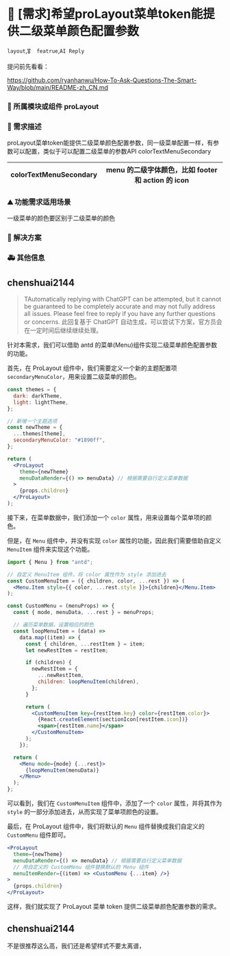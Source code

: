 # 👑 [需求]希望proLayout菜单token能提供二级菜单颜色配置参数

`layout`,`🎖️  featrue`,`AI Reply`

提问前先看看：

https://github.com/ryanhanwu/How-To-Ask-Questions-The-Smart-Way/blob/main/README-zh_CN.md

### 🔩 所属模块或组件 proLayout

<!--
如果你的功能需求率属于某个功能模块或者是组件的，请在此处标明，如对`table`组件有功能需求，则注明：率属组件：ProTable
 -->

### 🥰 需求描述

proLayout菜单token能提供二级菜单颜色配置参数，同一级菜单配置一样，有参数可以配置，类似于可以配置二级菜单的参数API colorTextMenuSecondary<html>

<body>
<!--StartFragment-->

| colorTextMenuSecondary | menu 的二级字体颜色，比如 footer 和 action 的 icon |
| ---------------------- | -------------------------------------------------- |

<!--EndFragment-->
</body>
</html>

<!--
详细地描述需求，让大家都能理解
-->

### ⛰ 功能需求适用场景

一级菜单的颜色要区别于二级菜单的颜色

<!--
请简单描述一下这个新功能通常或可以应用在哪些场景下
-->

### 🧐 解决方案

<!--
如果你有解决方案，在这里清晰地阐述
-->

### 🚑 其他信息

<!--
如截图等其他信息可以贴在这里
-->

## chenshuai2144

> TAutomatically replying with ChatGPT can be attempted, but it cannot be guaranteed to be completely accurate and may not fully address all issues. Please feel free to reply if you have any further questions or concerns.
> 此回复基于 ChatGPT 自动生成，可以尝试下方案，官方员会在一定时间后继续继续处理。

针对本需求，我们可以借助 antd 的菜单(Menu)组件实现二级菜单颜色配置参数的功能。

首先，在 ProLayout 组件中，我们需要定义一个新的主题配置项 `secondaryMenuColor`，用来设置二级菜单的颜色。

```jsx
const themes = {
  dark: darkTheme,
  light: lightTheme,
};

// 新增一个主题选项
const newTheme = {
  ...themes[theme],
  secondaryMenuColor: "#1890ff",
};

return (
  <ProLayout
    theme={newTheme}
    menuDataRender={() => menuData} // 根据需要自行定义菜单数据
  >
    {props.children}
  </ProLayout>
);
```

接下来，在菜单数据中，我们添加一个 `color` 属性，用来设置每个菜单项的颜色。

但是，在 `Menu` 组件中，并没有实现 `color` 属性的功能，因此我们需要借助自定义 `MenuItem` 组件来实现这个功能。

```jsx
import { Menu } from "antd";

// 自定义 MenuItem 组件，将 color 属性作为 style 添加进去
const CustomMenuItem = ({ children, color, ...rest }) => (
  <Menu.Item style={{ color, ...rest.style }}>{children}</Menu.Item>
);

const CustomMenu = (menuProps) => {
  const { mode, menuData, ...rest } = menuProps;

  // 遍历菜单数据，设置相应的颜色
  const loopMenuItem = (data) =>
    data.map((item) => {
      const { children, ...restItem } = item;
      let newRestItem = restItem;

      if (children) {
        newRestItem = {
          ...newRestItem,
          children: loopMenuItem(children),
        };
      }

      return (
        <CustomMenuItem key={restItem.key} color={restItem.color}>
          {React.createElement(sectionIcon[restItem.icon])}
          <span>{restItem.name}</span>
        </CustomMenuItem>
      );
    });

  return (
    <Menu mode={mode} {...rest}>
      {loopMenuItem(menuData)}
    </Menu>
  );
};
```

可以看到，我们在 `CustomMenuItem` 组件中，添加了一个 `color` 属性，并将其作为 `style` 的一部分添加进去，从而实现了菜单项颜色的设置。

最后，在 ProLayout 组件中，我们将默认的 `Menu` 组件替换成我们自定义的 `CustomMenu` 组件即可。

```jsx
<ProLayout
  theme={newTheme}
  menuDataRender={() => menuData} // 根据需要自行定义菜单数据
  // 用自定义的 CustomMenu 组件替换默认的 Menu 组件
  menuItemRender={(item) => <CustomMenu {...item} />}
>
  {props.children}
</ProLayout>
```

这样，我们就实现了 ProLayout 菜单 token 提供二级菜单颜色配置参数的需求。

## chenshuai2144

不是很推荐这么高，我们还是希望样式不要太离谱，

